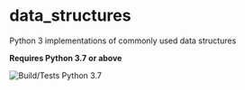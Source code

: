 # data_structures
Python 3 implementations of commonly used data structures

**Requires Python 3.7 or above**

![Build/Tests Python 3.7](https://github.com/sethware/data_structures/actions/workflows/python-package.yaml/badge.svg)
